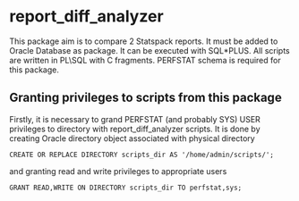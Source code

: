 # report_diff_analyzer
This package aim is to compare 2 Statspack reports. It must be added to Oracle Database as package. It can be executed with SQL*PLUS. 
All scripts are written in PL\SQL with C fragments.
PERFSTAT schema is required for this package.

## Granting privileges to scripts from this package
Firstly, it is necessary to grand PERFSTAT (and probably SYS) USER privileges to directory with report_diff_analyzer scripts.
It is done by creating Oracle directory object associated with physical directory
```
CREATE OR REPLACE DIRECTORY scripts_dir AS '/home/admin/scripts/';
```
and granting read and write privileges to appropriate users
```
GRANT READ,WRITE ON DIRECTORY scripts_dir TO perfstat,sys;
```

